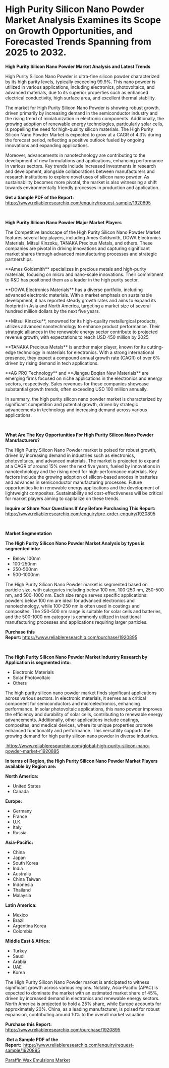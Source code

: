 <p><h1>High Purity Silicon Nano Powder Market Analysis Examines its Scope on Growth Opportunities, and Forecasted Trends Spanning from 2025 to 2032.</h1></p><p><strong>High Purity Silicon Nano Powder Market Analysis and Latest Trends</strong></p>
<p><p>High Purity Silicon Nano Powder is ultra-fine silicon powder characterized by its high purity levels, typically exceeding 99.9%. This nano powder is utilized in various applications, including electronics, photovoltaics, and advanced materials, due to its superior properties such as enhanced electrical conductivity, high surface area, and excellent thermal stability. </p><p>The market for High Purity Silicon Nano Powder is showing robust growth, driven primarily by increasing demand in the semiconductor industry and the rising trend of miniaturization in electronic components. Additionally, the growing adoption of renewable energy technologies, particularly solar cells, is propelling the need for high-quality silicon materials. The High Purity Silicon Nano Powder Market is expected to grow at a CAGR of 4.3% during the forecast period, reflecting a positive outlook fueled by ongoing innovations and expanding applications.</p><p>Moreover, advancements in nanotechnology are contributing to the development of new formulations and applications, enhancing performance in various sectors. Key trends include increased investments in research and development, alongside collaborations between manufacturers and research institutions to explore novel uses of silicon nano powder. As sustainability becomes more pivotal, the market is also witnessing a shift towards environmentally friendly processes in production and application.</p></p>
<p><strong>Get a Sample PDF of the Report:&nbsp;</strong> <a href="https://www.reliableresearchiq.com/enquiry/request-sample/1920895?utm_campaign=3148&utm_medium=2&utm_source=Github&utm_content=ia&utm_term=03042025&utm_id=high-purity-silicon-nano-powder">https://www.reliableresearchiq.com/enquiry/request-sample/1920895</a></p>
<p>&nbsp;</p>
<p><strong>High Purity Silicon Nano Powder Major Market Players</strong></p>
<p><p>The Competitive landscape of the High Purity Silicon Nano Powder Market features several key players, including Ames Goldsmith, DOWA Electronics Materials, Mitsui Kinzoku, TANAKA Precious Metals, and others. These companies are pivotal in driving innovations and capturing significant market shares through advanced manufacturing processes and strategic partnerships.</p><p>**Ames Goldsmith** specializes in precious metals and high-purity materials, focusing on micro and nano-scale innovations. Their commitment to R&D has positioned them as a leader in the high purity sector. </p><p>**DOWA Electronics Materials** has a diverse portfolio, including advanced electronic materials. With a market emphasis on sustainable development, it has reported steady growth rates and aims to expand its footprint in Asia and North America, targeting a market size of several hundred million dollars by the next five years.</p><p>**Mitsui Kinzoku**, renowned for its high-quality metallurgical products, utilizes advanced nanotechnology to enhance product performance. Their strategic alliances in the renewable energy sector contribute to projected revenue growth, with expectations to reach USD 450 million by 2025.</p><p>**TANAKA Precious Metals** is another major player, known for its cutting-edge technology in materials for electronics. With a strong international presence, they expect a compound annual growth rate (CAGR) of over 6% driven by rising demand in tech applications.</p><p>**AG PRO Technology** and **Jiangsu Boqian New Materials** are emerging firms focused on niche applications in the electronics and energy sectors, respectively. Sales revenues for these companies showcase substantial growth trends, often exceeding USD 100 million annually.</p><p>In summary, the high purity silicon nano powder market is characterized by significant competition and potential growth, driven by strategic advancements in technology and increasing demand across various applications.</p></p>
<p>&nbsp;</p>
<p><strong>What Are The Key Opportunities For High Purity Silicon Nano Powder Manufacturers?</strong></p>
<p><p>The High Purity Silicon Nano Powder market is poised for robust growth, driven by increasing demand in industries such as electronics, photovoltaics, and advanced materials. The market is projected to expand at a CAGR of around 15% over the next five years, fueled by innovations in nanotechnology and the rising need for high-performance materials. Key factors include the growing adoption of silicon-based anodes in batteries and advances in semiconductor manufacturing processes. Future opportunities lie in renewable energy applications and the development of lightweight composites. Sustainability and cost-effectiveness will be critical for market players aiming to capitalize on these trends.</p></p>
<p><strong>Inquire or Share Your Questions If Any Before Purchasing This Report:</strong> <a href="https://www.reliableresearchiq.com/enquiry/pre-order-enquiry/1920895?utm_campaign=3148&utm_medium=2&utm_source=Github&utm_content=ia&utm_term=03042025&utm_id=high-purity-silicon-nano-powder">https://www.reliableresearchiq.com/enquiry/pre-order-enquiry/1920895</a></p>
<p>&nbsp;</p>
<p><strong>Market Segmentation</strong></p>
<p><strong>The High Purity Silicon Nano Powder Market Analysis by types is segmented into:</strong></p>
<p><ul><li>Below 100nm</li><li>100-250nm</li><li>250-500nm</li><li>500-1000nm</li></ul></p>
<p><p>The High Purity Silicon Nano Powder market is segmented based on particle size, with categories including below 100 nm, 100-250 nm, 250-500 nm, and 500-1000 nm. Each size range serves specific applications: powders below 100 nm are ideal for advanced electronics and nanotechnology, while 100-250 nm is often used in coatings and composites. The 250-500 nm range is suitable for solar cells and batteries, and the 500-1000 nm category is commonly utilized in traditional manufacturing processes and applications requiring larger particles.</p></p>
<p><strong>Purchase this Report:&nbsp;</strong><a href="https://www.reliableresearchiq.com/purchase/1920895?utm_campaign=3148&utm_medium=2&utm_source=Github&utm_content=ia&utm_term=03042025&utm_id=high-purity-silicon-nano-powder">https://www.reliableresearchiq.com/purchase/1920895</a></p>
<p>&nbsp;</p>
<p><strong>The High Purity Silicon Nano Powder Market Industry Research by Application is segmented into:</strong></p>
<p><ul><li>Electronic Materials</li><li>Solar Photovoltaic</li><li>Others</li></ul></p>
<p><p>The high purity silicon nano powder market finds significant applications across various sectors. In electronic materials, it serves as a critical component for semiconductors and microelectronics, enhancing performance. In solar photovoltaic applications, this nano powder improves the efficiency and durability of solar cells, contributing to renewable energy advancements. Additionally, other applications include coatings, composites, and medical devices, where its unique properties promote enhanced functionality and performance. This versatility supports the growing demand for high purity silicon nano powder in diverse industries.</p></p>
<p><a href="https://www.reliableresearchiq.com/global-high-purity-silicon-nano-powder-market-r1920895?utm_campaign=3148&utm_medium=2&utm_source=Github&utm_content=ia&utm_term=03042025&utm_id=high-purity-silicon-nano-powder">&nbsp;https://www.reliableresearchiq.com/global-high-purity-silicon-nano-powder-market-r1920895</a></p>
<p><strong>In terms of Region, the High Purity Silicon Nano Powder Market Players available by Region are:</strong></p>
<p>
    <p> <strong> North America: </strong>
        <ul>
            <li>United States</li>
            <li>Canada</li>
        </ul>
        </p> 
    <p> <strong> Europe: </strong>
        <ul>
            <li>Germany</li>
            <li>France</li>
            <li>U.K.</li>
            <li>Italy</li>
            <li>Russia</li>
        </ul>
        </p> 
    <p> <strong> Asia-Pacific: </strong>
        <ul>
            <li>China</li>
            <li>Japan</li>
            <li>South Korea</li>
            <li>India</li>
            <li>Australia</li>
            <li>China Taiwan</li>
            <li>Indonesia</li>
            <li>Thailand</li>
            <li>Malaysia</li>
        </ul>
        </p> 
    <p> <strong> Latin America: </strong>
        <ul>
            <li>Mexico</li>
            <li>Brazil</li>
            <li>Argentina Korea</li>
            <li>Colombia</li>
        </ul>
        </p> 
    <p> <strong> Middle East & Africa: </strong>
        <ul>
            <li>Turkey</li>
            <li>Saudi</li>
            <li>Arabia</li>
            <li>UAE</li>
            <li>Korea</li>
        </ul>
    </p>
    </p>
<p><p>The High Purity Silicon Nano Powder market is anticipated to witness significant growth across various regions. Notably, Asia-Pacific (APAC) is expected to dominate the market with an estimated market share of 45%, driven by increased demand in electronics and renewable energy sectors. North America is projected to hold a 25% share, while Europe accounts for approximately 20%. China, as a leading manufacturer, is poised for robust expansion, contributing around 10% to the overall market valuation.</p></p>
<p><strong>Purchase this Report: </strong><a href="https://www.reliableresearchiq.com/purchase/1920895?utm_campaign=3148&utm_medium=2&utm_source=Github&utm_content=ia&utm_term=03042025&utm_id=high-purity-silicon-nano-powder">https://www.reliableresearchiq.com/purchase/1920895</a></p>
<p>&nbsp;<strong>Get a Sample PDF of the Report:&nbsp;&nbsp;</strong><a href="https://www.reliableresearchiq.com/enquiry/request-sample/1920895?utm_campaign=3148&utm_medium=2&utm_source=Github&utm_content=ia&utm_term=03042025&utm_id=high-purity-silicon-nano-powder">https://www.reliableresearchiq.com/enquiry/request-sample/1920895</a></p>
<p><strong></strong></p>
<p><p><a href="https://github.com/celpabembes/Market-Research-Report-List-1/blob/main/paraffin-wax-emulsions-market.md?utm_campaign=3148&utm_medium=2&utm_source=Github&utm_content=ia&utm_term=03042025&utm_id=high-purity-silicon-nano-powder">Paraffin Wax Emulsions Market</a></p></p>